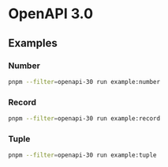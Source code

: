 # OpenAPI 3.0

## Examples

### Number

```sh
pnpm --filter=openapi-30 run example:number
```

### Record

```sh
pnpm --filter=openapi-30 run example:record
```

### Tuple

```sh
pnpm --filter=openapi-30 run example:tuple
```
